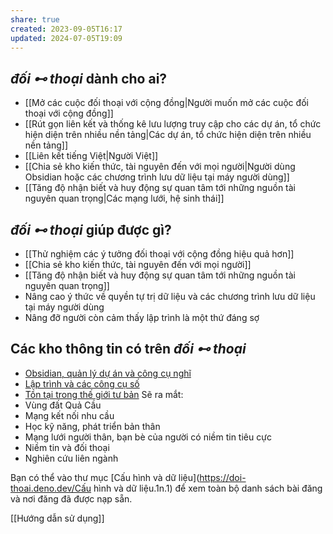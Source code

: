 ```yaml
---
share: true
created: 2023-09-05T16:17
updated: 2024-07-05T19:09
---
```

## *đối ⊷ thoại* dành cho ai?
- [[Mở các cuộc đối thoại với cộng đồng|Người muốn mở các cuộc đối thoại với cộng đồng]]
- [[Rút gọn liên kết và thống kê lưu lượng truy cập cho các dự án, tổ chức hiện diện trên nhiều nền tảng|Các dự án, tổ chức hiện diện trên nhiều nền tảng]]
- [[Liên kết tiếng Việt|Người Việt]]
- [[Chia sẻ kho kiến thức, tài nguyên đến với mọi người|Người dùng Obsidian hoặc các chương trình lưu dữ liệu tại máy người dùng]]
- [[Tăng độ nhận biết và huy động sự quan tâm tới những nguồn tài nguyên quan trọng|Các mạng lưới, hệ sinh thái]]

## *đối ⊷ thoại* giúp được gì?
- [[Thử nghiệm các ý tưởng đối thoại với cộng đồng hiệu quả hơn]]
- [[Chia sẻ kho kiến thức, tài nguyên đến với mọi người]]
- [[Tăng độ nhận biết và huy động sự quan tâm tới những nguồn tài nguyên quan trọng]]
- Nâng cao ý thức về quyền tự trị dữ liệu và các chương trình lưu dữ liệu tại máy người dùng
- Nâng đỡ người còn cảm thấy lập trình là một thứ đáng sợ

## Các kho thông tin có trên *đối ⊷ thoại*
- [Obsidian, quản lý dự án và công cụ nghĩ](https://obsidian.quảcầu.cc/?utm_source=W+Giới+thiệu+đối+⊷+thoại&utm_medium=Website&utm_campaign=&utm_content=&utm_term=)
- [Lập trình và các công cụ số](https://lậptrình.quảcầu.cc/?utm_source=W+Giới+thiệu+đối+⊷+thoại&utm_medium=Website&utm_campaign=&utm_content=&utm_term=)
- [Tồn tại trong thế giới tư bản](https://kiếmtiền.quảcầu.cc/?utm_source=W+Giới+thiệu+đối+⊷+thoại&utm_medium=Website&utm_campaign=&utm_content=&utm_term=)
Sẽ ra mắt:
- Vùng đất Quả Cầu
- Mạng kết nối nhu cầu
- Học kỹ năng, phát triển bản thân
- Mạng lưới người thân, bạn bè của người có niềm tin tiêu cực
- Niềm tin và đối thoại
- Nghiên cứu liên ngành

Bạn có thể vào thư mục [Cấu hình và dữ liệu](https://doi-thoai.deno.dev/Cấu hình và dữ liệu.1n.1) để xem toàn bộ danh sách bài đăng và nơi đăng đã được nạp sẵn.

[[Hướng dẫn sử dụng]]